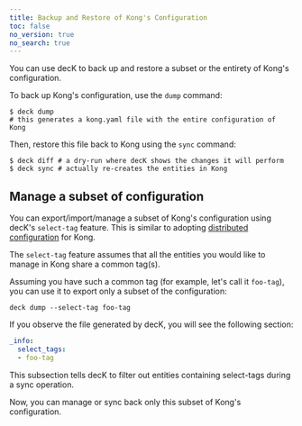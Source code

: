 ```yaml
---
title: Backup and Restore of Kong's Configuration
toc: false
no_version: true
no_search: true
---
```


You can use decK to back up and restore a subset or the entirety of
Kong's configuration.

To back up Kong's configuration, use the `dump` command:

```shell
$ deck dump
# this generates a kong.yaml file with the entire configuration of Kong
```

Then, restore this file back to Kong using the `sync` command:

```shell
$ deck diff # a dry-run where decK shows the changes it will perform
$ deck sync # actually re-creates the entities in Kong
```

## Manage a subset of configuration

You can export/import/manage a subset of Kong's configuration using decK's
`select-tag` feature. This is similar to adopting
[distributed configuration](/deck/guides/distributed-configuration) for Kong.

The `select-tag` feature assumes that all the entities you would like to manage
in Kong share a common tag(s).

Assuming you have such a common tag (for example, let's call it `foo-tag`),
you can use it to export only a subset of the configuration:

```
deck dump --select-tag foo-tag
```

If you observe the file generated by decK, you will see the following section:

```yaml
_info:
  select_tags:
  - foo-tag
```

This subsection tells decK to filter out entities containing select-tags during
a sync operation.

Now, you can manage or sync back only this subset of Kong's configuration.
